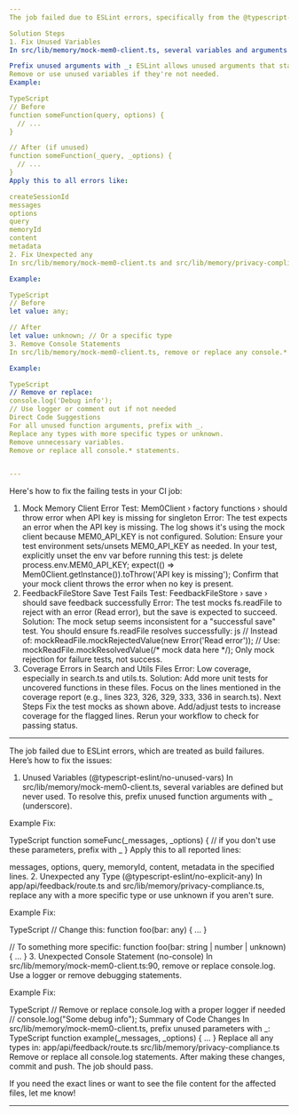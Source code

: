 ```yaml
---
The job failed due to ESLint errors, specifically from the @typescript-eslint/no-unused-vars rule and some warnings about explicit any types.

Solution Steps
1. Fix Unused Variables
In src/lib/memory/mock-mem0-client.ts, several variables and arguments are defined but never used. To resolve:

Prefix unused arguments with _: ESLint allows unused arguments that start with _.
Remove or use unused variables if they're not needed.
Example:

TypeScript
// Before
function someFunction(query, options) {
  // ...
}

// After (if unused)
function someFunction(_query, _options) {
  // ...
}
Apply this to all errors like:

createSessionId
messages
options
query
memoryId
content
metadata
2. Fix Unexpected any
In src/lib/memory/mock-mem0-client.ts and src/lib/memory/privacy-compliance.ts, replace any with a more specific type or use unknown if the type is truly generic.

Example:

TypeScript
// Before
let value: any;

// After
let value: unknown; // Or a specific type
3. Remove Console Statements
In src/lib/memory/mock-mem0-client.ts, remove or replace any console.* statements to satisfy the no-console rule.

Example:

TypeScript
// Remove or replace:
console.log('Debug info');
// Use logger or comment out if not needed
Direct Code Suggestions
For all unused function arguments, prefix with _.
Replace any types with more specific types or unknown.
Remove unnecessary variables.
Remove or replace all console.* statements.


---
```


Here's how to fix the failing tests in your CI job:

1. Mock Memory Client Error
Test: Mem0Client › factory functions › should throw error when API key is missing for singleton
Error: The test expects an error when the API key is missing. The log shows it's using the mock client because MEM0_API_KEY is not configured.
Solution:
Ensure your test environment sets/unsets MEM0_API_KEY as needed.
In your test, explicitly unset the env var before running this test:
js
delete process.env.MEM0_API_KEY;
expect(() => Mem0Client.getInstance()).toThrow('API key is missing');
Confirm that your mock client throws the error when no key is present.
2. FeedbackFileStore Save Test Fails
Test: FeedbackFileStore › save › should save feedback successfully
Error: The test mocks fs.readFile to reject with an error (Read error), but the save is expected to succeed.
Solution:
The mock setup seems inconsistent for a "successful save" test. You should ensure fs.readFile resolves successfully:
js
// Instead of:
mockReadFile.mockRejectedValue(new Error('Read error'));
// Use:
mockReadFile.mockResolvedValue(/* mock data here */);
Only mock rejection for failure tests, not success.
3. Coverage Errors in Search and Utils Files
Error: Low coverage, especially in search.ts and utils.ts.
Solution:
Add more unit tests for uncovered functions in these files.
Focus on the lines mentioned in the coverage report (e.g., lines 323, 326, 329, 333, 336 in search.ts).
Next Steps
Fix the test mocks as shown above.
Add/adjust tests to increase coverage for the flagged lines.
Rerun your workflow to check for passing status.

---

The job failed due to ESLint errors, which are treated as build failures. Here’s how to fix the issues:

1. Unused Variables (@typescript-eslint/no-unused-vars)
In src/lib/memory/mock-mem0-client.ts, several variables are defined but never used. To resolve this, prefix unused function arguments with _ (underscore).

Example Fix:

TypeScript
function someFunc(_messages, _options) {
  // if you don't use these parameters, prefix with _
}
Apply this to all reported lines:

messages, options, query, memoryId, content, metadata in the specified lines.
2. Unexpected any Type (@typescript-eslint/no-explicit-any)
In app/api/feedback/route.ts and src/lib/memory/privacy-compliance.ts, replace any with a more specific type or use unknown if you aren't sure.

Example Fix:

TypeScript
// Change this:
function foo(bar: any) { ... }

// To something more specific:
function foo(bar: string | number | unknown) { ... }
3. Unexpected Console Statement (no-console)
In src/lib/memory/mock-mem0-client.ts:90, remove or replace console.log. Use a logger or remove debugging statements.

Example Fix:

TypeScript
// Remove or replace console.log with a proper logger if needed
// console.log("Some debug info");
Summary of Code Changes
In src/lib/memory/mock-mem0-client.ts, prefix unused parameters with _:
TypeScript
function example(_messages, _options) { ... }
Replace all any types in:
app/api/feedback/route.ts
src/lib/memory/privacy-compliance.ts
Remove or replace all console.log statements.
After making these changes, commit and push. The job should pass.

If you need the exact lines or want to see the file content for the affected files, let me know!

---
